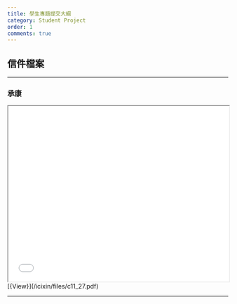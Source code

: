 ```yaml
---
title: 學生專題提交大綱
category: Student Project
order: 1
comments: true
---
```


## 信件檔案

---

### 承康
<iframe width="100%" src="/icixin/files/c11_27.pdf" border="0" height="400"></iframe>
[{View}](/icixin/files/c11_27.pdf)

---